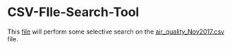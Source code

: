 # CSV-FIle-Search-Tool

This [file](https://github.com/marufzaman/CSV-FIle-Search-Tool/blob/master/csv_file_search_tool_using_python.py) will perform some selective search on the [air_quality_Nov2017.csv](https://github.com/marufzaman/CSV-FIle-Search-Tool/blob/master/air_quality_Nov2017.csv) file.
